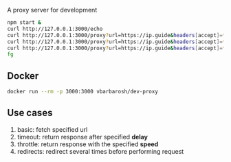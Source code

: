 A proxy server for development

```bash
npm start &
curl http://127.0.0.1:3000/echo
curl http://127.0.0.1:3000/proxy?url=https://ip.guide&headers[accept]=*/*
curl http://127.0.0.1:3000/proxy?url=https://ip.guide&headers[accept]=*/*&delay=50000
curl http://127.0.0.1:3000/proxy?url=https://ip.guide&headers[accept]=*/*&redirects=3
fg
```

## Docker

```bash
docker run --rm -p 3000:3000 vbarbarosh/dev-proxy
```

## Use cases

1. basic: fetch specified url
2. timeout: return response after specified **delay**
3. throttle: return response with the specified **speed**
4. redirects: redirect several times before performing request
